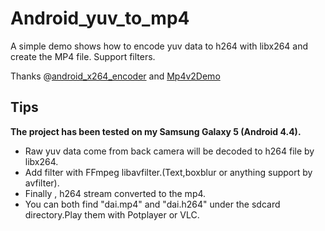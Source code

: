 # Android_yuv_to_mp4
A simple demo shows how to encode yuv data to h264 with libx264 and create the MP4 file.
Support filters. 

Thanks @[android_x264_encoder](https://github.com/sszhangpengfei/android_x264_encoder "android_x264_encoder") and [Mp4v2Demo](https://github.com/chezi008/Mp4v2Demo "Mp4v2Demo")

## Tips
**The project has been tested on my Samsung Galaxy 5 (Android 4.4).**
- Raw yuv data come from back camera will be decoded to h264 file by libx264.
- Add filter with FFmpeg libavfilter.(Text,boxblur or anything support by avfilter).
- Finally , h264 stream converted to the mp4.
- You can both find "dai.mp4" and "dai.h264" under the sdcard directory.Play them with Potplayer or VLC.
